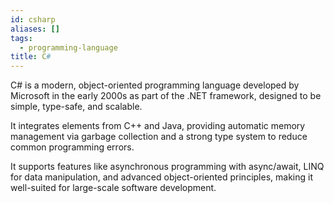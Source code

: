 ```yaml
---
id: csharp
aliases: []
tags:
  - programming-language
title: C#
---
```

C# is a modern, object-oriented programming language developed by Microsoft in the early 2000s as part of the .NET framework, designed to be simple, type-safe, and scalable.

It integrates elements from C++ and Java, providing automatic memory management via garbage collection and a strong type system to reduce common programming errors.

It supports features like asynchronous programming with async/await, LINQ for data manipulation, and advanced object-oriented principles, making it well-suited for large-scale software development.
